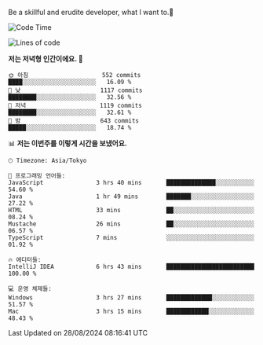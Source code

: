 Be a skillful and erudite developer, what I want to.👶

<!--START_SECTION:waka-->
![Code Time](http://img.shields.io/badge/Code%20Time-1%2C200%20hrs%2041%20mins-blue)

![Lines of code](https://img.shields.io/badge/%EC%A0%80%EB%8A%94%20%EC%97%AC%ED%83%9C%EA%B9%8C%EC%A7%80%20-2.7%20million%20%EC%A4%84%EC%9D%98%20%EC%BD%94%EB%93%9C%EB%A5%BC%20%EC%9E%91%EC%84%B1%ED%96%88%EC%96%B4%EC%9A%94.-blue)

**저는 저녁형 인간이에요. 🦉** 

```text
🌞 아침                     552 commits         ████░░░░░░░░░░░░░░░░░░░░░   16.09 % 
🌆 낮　                     1117 commits        ████████░░░░░░░░░░░░░░░░░   32.56 % 
🌃 저녁                     1119 commits        ████████░░░░░░░░░░░░░░░░░   32.61 % 
🌙 밤　                     643 commits         █████░░░░░░░░░░░░░░░░░░░░   18.74 % 
```


📊 **저는 이번주를 이렇게 시간을 보냈어요.** 

```text
🕑︎ Timezone: Asia/Tokyo

💬 프로그래밍 언어들: 
JavaScript               3 hrs 40 mins       ██████████████░░░░░░░░░░░   54.60 % 
Java                     1 hr 49 mins        ███████░░░░░░░░░░░░░░░░░░   27.22 % 
HTML                     33 mins             ██░░░░░░░░░░░░░░░░░░░░░░░   08.24 % 
Mustache                 26 mins             ██░░░░░░░░░░░░░░░░░░░░░░░   06.57 % 
TypeScript               7 mins              ░░░░░░░░░░░░░░░░░░░░░░░░░   01.92 % 

🔥 에디터들: 
IntelliJ IDEA            6 hrs 43 mins       █████████████████████████   100.00 % 

💻 운영 체제들: 
Windows                  3 hrs 27 mins       █████████████░░░░░░░░░░░░   51.57 % 
Mac                      3 hrs 15 mins       ████████████░░░░░░░░░░░░░   48.43 % 
```


 Last Updated on 28/08/2024 08:16:41 UTC
<!--END_SECTION:waka-->
